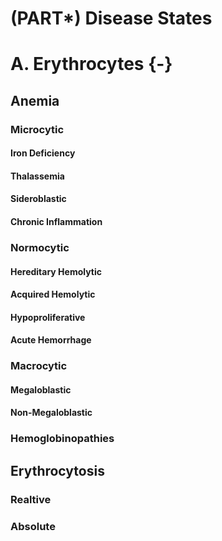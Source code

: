 # (PART\*) Disease States

# A. Erythrocytes {-}



## Anemia


### Microcytic


#### Iron Deficiency


#### Thalassemia


#### Sideroblastic


#### Chronic Inflammation


### Normocytic


#### Hereditary Hemolytic


#### Acquired Hemolytic


#### Hypoproliferative


#### Acute Hemorrhage


### Macrocytic


#### Megaloblastic


#### Non-Megaloblastic


### Hemoglobinopathies


## Erythrocytosis


### Realtive


### Absolute
